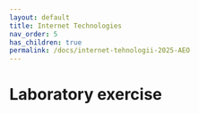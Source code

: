 ```yaml
---
layout: default
title: Internet Technologies
nav_order: 5
has_children: true
permalink: /docs/internet-tehnologii-2025-AEO
---
```


# Laboratory exercise  
